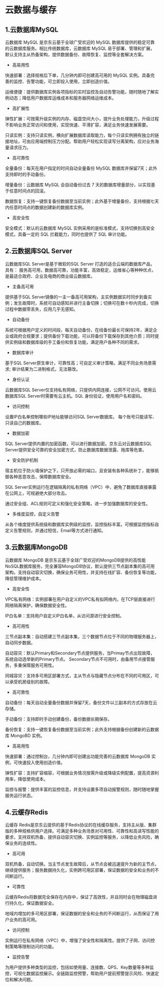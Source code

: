 # 云数据与缓存

## 1.云数据库MySQL

云数据库 MySQL 是京东云基于全球广受欢迎的 MySQL 数据库提供的稳定可靠的云数据库服务。相比传统数据库，云数据库 MySQL 易于部署、管理和扩展，默认支持主从热备架构，提供数据备份、故障恢复、监控等全套解决方案。

- 高易用性

快速部署：选择规格后下单，几分钟内即可创建高可用的 MySQL 实例。具备完善的监控、告警功能，可立即投入使用，立即创造价值。

运维便捷：提供数据库实例各项指标的实时监控及自动告警功能，随时随地了解实例动态；降低用户数据库运维成本和服务器网络运维成本。

- 高扩展性

弹性扩展：可按需升级实例的内存、磁盘空间大小，提升业务处理能力，升级过程不影响业务正常访问和使用，实现快速、平滑扩容，满足业务快速发展需要。

只读实例：支持只读实例，横向扩展数据库读取能力，每个只读实例拥有独立的链接地址，可由应用端控制压力分配。帮助用户轻松实现读写分离架构，应对业务海量请求压力。

- 高可靠性

全量备份：每天在用户指定的时间自动全量备份 MySQL 数据库并保留7天；此外支持即时的手动备份。

增量备份：云数据库 MySQL 会自动备份过去 7 天的数据库增量部分，以实现基于任意时间点的回滚。

数据恢复：支持一键恢复备份数据至当前实例；此外基于增量备份，支持根据七天内任意时间点的数据创建新的数据库实例。

- 高安全性

安全模式：默认的云数据库 MySQL 实例采用的是标准模式，支持切换到高安全模式，具备一定的 SQL 拦截能力，同时也提供了 SQL 审计功能。

## 2.云数据库SQL Server

云数据库SQL Server是基于微软的SQL Server 打造的适合云端的数据库产品，具有： 服务高可用，数据高可靠，功能丰富，高效稳定，运维省心等种种优点，是最适合政府、企业及电商的商业级云数据库。

- 主备高可用

提供基于SQL Server镜像的一主一备高可用架构，主实例数据实时同步到备实例；发生故障时，系统可自动感知并进行主备切换；切换可在数十秒内完成，切换过程中数据零丢失，应用几乎无感知。

- 自动备份

系统可根据用户定义的时间段，每天自动备份，在线备份最长可保持2年，满足企业或政府合规要求；提供备份下载功能，可以将备份下载保存到其他介质；同时提供实例级和数据库级的手工备份和恢复功能，满足用户各种不同的需求。

- 数据库审计

基于SQL Server原生审计，可靠性高；可自定义审计策略，满足不同业务场景需求; 审计结果为二进制格式，无法篡改。

- 身份认证    

云数据库SQL Server仅支持私有网络，只提供内网连接，公网不可访问。使用云数据库SQL Server时需要有云主机。SQL 身份验证，使用用户名和密码。

- 访问控制 

设置IP白名单控制哪些IP地址能够访问SQL Server数据库。 每个账号只能读写、只读自己的数据库。

- 数据加密 

SQL Server提供内置的加密函数，可以进行数据加密。京东云对云数据库SQL Server提供安全可靠的安全加密方式，防止数据库数据泄露、拖库等危害。

- 安全防护机制

宿主机位于防火墙保护之下，只开放必需的端口，且安装有各种系统补丁，能够抵御各种恶意攻击，保障数据库安全。

SQL Server实例运行在逻辑隔离的私有网络（VPC）中，避免了数据库直接暴露在公网上，可规避绝大部分攻击。

通过安全组、ACL规则可定义和强化安全策略，进一步加强数据库的安全性。

- 多维度监控，自定义告警

从各个维度提供系统级和数据库实例级的监控，监控指标丰富。可根据监控指标自定义告警规则，并通过短信，Email等方式进行通知。


## 3.云数据库MongoDB

云数据库 MongoDB 是京东云基于全球广受欢迎的MongoDB提供的高性能NoSQL数据库服务，完全兼容MongoDB协议，默认提供三节点副本集的高可用架构，支持自动容灾切换，确保业务可用性，并支持在线扩容、备份恢复等功能，降低管理维护成本。

- 高安全性

VPC私有网络：实例部署在用户自定义的VPC私有拟网络内，在TCP层直接进行网络隔离保护，确保数据安全性。

IP白名单：支持用户自定义IP白名单，从访问源进行安全控制。

- 高可用性

三节点副本集：自动搭建三节点副本集，三个数据节点位于不同的物理服务器上，自动同步数据。

自动容灾：默认Primary和Secondary节点提供服务，当Primay节点出现故障，系统自动选举新的Primary节点。 Secondary节点不可用时，由备用节点接管服务，多重保障服务可用性。

同城容灾：支持多可用区部署方式，主从节点与隐藏节点分布在不同的可用区，可以承受机房级别的故障。

- 高可靠性

自动备份：每天自动全量备份数据并保留7天，备份文件以三副本的方式存放在云存储。

手动备份：支持即时手动创建备份，备份数据长期保存。

备份恢复：支持一键恢复备份数据至当前实例；此外支持根据备份创建新的云数据库 MongoBD 实例。

- 高易用性

快速部署：通过控制台，几分钟内即可创建出功能完善的云数据库 MongoDB 实例，可快速投入使用创造价值。

弹性扩容：支持扩容缩容，可根据业务情况按需升级或降级实例配置，提高资源利用率，降低使用成本。

监控与报警：提供丰富的监控信息，并支持设置多项自动报警规则，随时随地掌握服务运行状态。

## 4.云缓存Redis

云缓存 Redis是京东云提供的基于Redis协议的在线缓存服务，支持主从版、集群版的多种规格供用户选择。可满足多种业务场景对可用性、可靠性和高读写性能的要求，支持双机热备，提供自动容灾切换、实例监控等服务，以降低业务风险，确保业务的连续性。

- 高可用

双机热备，自动切换。当主节点发生故障后，从节点会被迅速提升为新的主节点，继续提供服务；服务数据持久化，实例跨可用区部署，保证数据的安全和业务的不间断运行。

- 可靠性

云缓存Redis将数据完全保存在内存中，保证了高效性，并且同时会在物理磁盘进行持久化，保证数据安全。

地域内增加的多可用区部署，保证数据的安全和业务的不间断运行，从而保证了用户业务的高可用。

- 访问控制

实例运行在私有网络（VPC）中，增强了安全性和隔离性。提供了子网、访问控制策略等限制访问的功能。

- 监控告警

为用户提供多种类型的监控，包括如使用量、连接数、QPS、Key数量等多种监控，可视化数据监控展示。全链路监控预警，帮助用户提前预警提示风险、快速定位和解决问题。

